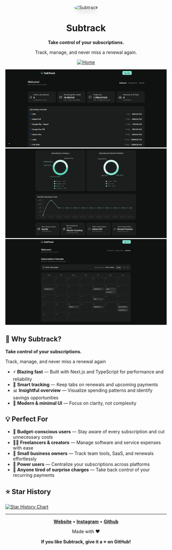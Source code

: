<div align="center">

<img height="96px" src="https://raw.githubusercontent.com/datwalkerv/subtrack/refs/heads/main/app/favicon.ico" alt="Subtrack" style="border-radius: 100%;box-shadow: 0 10px 15px -3px rgba(0, 0, 0, 0.1), 0 4px 6px -2px rgba(0, 0, 0, 0.05);" />

# Subtrack

**Take control of your subscriptions.**

Track, manage, and never miss a renewal again. 

[![Home](https://img.shields.io/badge/🏠-thesubtrack.app-blue?style=flat-square)](https://thesubtrack.vercel.app/)

![Screenshot](https://raw.githubusercontent.com/datwalkerv/subtrack/refs/heads/main/public/screen.png)
![Screenshot](https://raw.githubusercontent.com/datwalkerv/subtrack/refs/heads/main/public/screen2.png)
![Screenshot](https://raw.githubusercontent.com/datwalkerv/subtrack/refs/heads/main/public/screen3.png)

</div>

## 🎯 Why Subtrack?

**Take control of your subscriptions.**

Track, manage, and never miss a renewal again

- ⚡ **Blazing fast** — Built with Next.js and TypeScript for performance and reliability  
- 📆 **Smart tracking** — Keep tabs on renewals and upcoming payments  
- 📊 **Insightful overview** — Visualize spending patterns and identify savings opportunities    
- 🎨 **Modern & minimal UI** — Focus on clarity, not complexity

## 💡 Perfect For

- 💸 **Budget-conscious users** — Stay aware of every subscription and cut unnecessary costs  
- 🧑‍💻 **Freelancers & creators** — Manage software and service expenses with ease  
- 🧾 **Small business owners** — Track team tools, SaaS, and renewals effortlessly  
- 📱 **Power users** — Centralize your subscriptions across platforms  
- 🎯 **Anyone tired of surprise charges** — Take back control of your recurring payments  


## ⭐ Star History

[![Star History Chart](https://api.star-history.com/svg?repos=datwalkerv/subtrack&type=Date)](https://star-history.com/#datwalkerv/subtrack&Date)

---

<div align="center">

**[Website](https://thesubtrack.vercel.app/)** •
**[Instagram](https://www.instagram.com/balagbalint/)** •
**[Github](https://github.com/datwalkerv/)**

Made with ❤️

**If you like Subtrack, give it a ⭐ on GitHub!**

</div>
